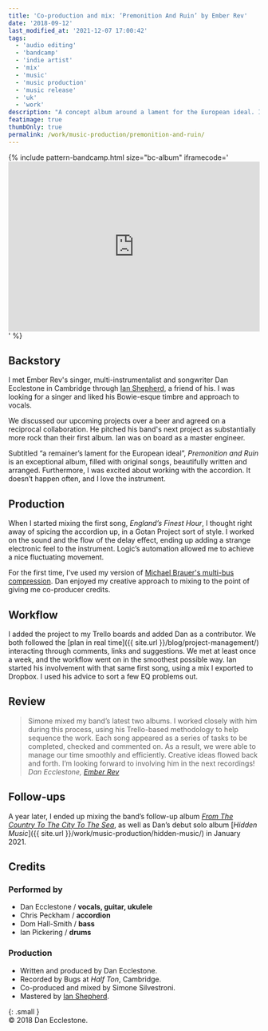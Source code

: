 ```yaml
---
title: 'Co-production and mix: ‘Premonition And Ruin’ by Ember Rev'
date: '2018-09-12'
last_modified_at: '2021-12-07 17:00:42'
tags: 
  - 'audio editing'
  - 'bandcamp'
  - 'indie artist'
  - 'mix'
  - 'music'
  - 'music production'
  - 'music release'
  - 'uk'
  - 'work'
description: "A concept album around a lament for the European ideal. I mixed and co-produced working with songwriter Dan Ecclestone."
featimage: true
thumbOnly: true
permalink: /work/music-production/premonition-and-ruin/
---
```

{% include pattern-bandcamp.html size="bc-album" iframecode='<iframe style="border: 0; width: 100%; height: 340px;" src="https://bandcamp.com/EmbeddedPlayer/album=4041862783/size=large/bgcol=ffffff/linkcol=333333/artwork=small/transparent=true/"><a href="https://emberrev.bandcamp.com/album/premonition-and-ruin">Premonition and Ruin by Ember Rev</a></iframe>' %}

## Backstory

I met Ember Rev's singer, multi-instrumentalist and songwriter Dan Ecclestone in Cambridge through [Ian Shepherd](https://productionadvice.co.uk/), a friend of his. I was looking for a singer and liked his Bowie-esque timbre and approach to vocals.

We discussed our upcoming projects over a beer and agreed on a reciprocal collaboration. He pitched his band's next project as substantially more rock than their first album. Ian was on board as a master engineer.

Subtitled “a remainer’s lament for the European ideal”, _Premonition and Ruin_ is an exceptional album, filled with original songs, beautifully written and arranged. Furthermore, I was excited about working with the accordion. It doesn’t happen often, and I love the instrument.

## Production

When I started mixing the first song, _England’s Finest Hour_, I thought right away of spicing the accordion up, in a Gotan Project sort of style. I worked on the sound and the flow of the delay effect, ending up adding a strange electronic feel to the instrument. Logic’s automation allowed me to achieve a nice fluctuating movement.

For the first time, I've used my version of [Michael Brauer's multi-bus compression](https://brauerizing.wordpress.com/). Dan enjoyed my creative approach to mixing to the point of giving me co-producer credits.

## Workflow

I added the project to my Trello boards and added Dan as a contributor. We both followed the [plan in real time]({{ site.url }}/blog/project-management/) interacting through comments, links and suggestions. We met at least once a week, and the workflow went on in the smoothest possible way. Ian started his involvement with that same first song, using a mix I exported to Dropbox. I used his advice to sort a few EQ problems out.

## Review

> Simone mixed my band’s latest two albums. I worked closely with him during this process, using his Trello-based methodology to help sequence the work. Each song appeared as a series of tasks to be completed, checked and commented on. As a result, we were able to manage our time smoothly and efficiently. Creative ideas flowed back and forth. I’m looking forward to involving him in the next recordings!
> <cite>Dan Ecclestone, [Ember Rev](https://emberrev.bandcamp.com/)</cite>

## Follow-ups

A year later, I ended up mixing the band’s follow-up album [_From The Country To The City To The Sea_](https://emberrev.bandcamp.com/album/from-the-country-to-the-city-to-the-sea-2), as well as Dan’s debut solo album [_Hidden Music_]({{ site.url }}/work/music-production/hidden-music/) in January 2021.

## Credits

### Performed by

- Dan Ecclestone / **vocals, guitar, ukulele**
- Chris Peckham / **accordion**
- Dom Hall-Smith / **bass**
- Ian Pickering / **drums**

### Production

- Written and produced by Dan Ecclestone.
- Recorded by Bugs at _Half Ton_, Cambridge.
- Co-produced and mixed by Simone Silvestroni.
- Mastered by [Ian Shepherd](https://productionadvice.co.uk/about/).

{: .small }
<br>&copy; 2018 Dan Ecclestone.